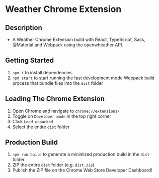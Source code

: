 # Weather Chrome Extension

## Description

- A Weather Chrome Extension build with React, TypeScript, Sass, @Material and Webpack using the openwheather API.

## Getting Started

1. `npm i` to install dependencies
2. `npm start` to start running the fast development mode Webpack build process that bundle files into the `dist` folder

## Loading The Chrome Extension

1. Open Chrome and navigate to `chrome://extensions/`
2. Toggle on `Developer mode` in the top right corner
3. Click `Load unpacked`
4. Select the entire `dist` folder

## Production Build

1. `npm run build` to generate a minimized production build in the `dist` folder
2. ZIP the entire `dist` folder (e.g. `dist.zip`)
3. Publish the ZIP file on the Chrome Web Store Developer Dashboard!

